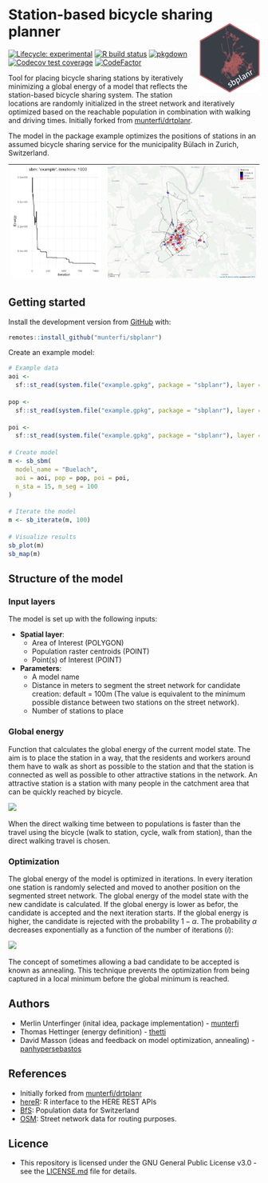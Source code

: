 # Station-based bicycle sharing planner <img src="man/figures/logo.svg" align="right" alt="" width="120" />

<!-- badges: start -->

[![Lifecycle: experimental](https://img.shields.io/badge/lifecycle-experimental-orange.svg)](https://www.tidyverse.org/lifecycle/#experimental)
[![R build status](https://github.com/munterfi/sbplanr/workflows/R-CMD-check/badge.svg)](https://github.com/munterfi/sbplanr/actions)
[![pkgdown](https://github.com/munterfi/sbplanr/workflows/pkgdown/badge.svg)](https://github.com/munterfi/sbplanr/actions)
[![Codecov test coverage](https://codecov.io/gh/munterfi/sbplanr/branch/master/graph/badge.svg)](https://codecov.io/gh/munterfi/sbplanr?branch=master)
[![CodeFactor](https://www.codefactor.io/repository/github/munterfi/sbplanr/badge)](https://www.codefactor.io/repository/github/munterfi/sbplanr)

<!-- badges: end -->

Tool for placing bicycle sharing stations by iteratively minimizing a global energy of a model that reflects the station-based bicycle sharing system. The station locations are randomly initialized in the street network and iteratively optimized based on the reachable population in combination with walking and driving times. Initially forked from [munterfi/drtplanr](https://github.com/munterfi/drtplanr).

The model in the package example optimizes the positions of stations in an assumed bicycle sharing service for the municipality Bülach in Zurich, Switzerland.

|![](https://github.com/munterfi/sbplanr/blob/master/docs/example_i1000_energy_plot.png)|![](https://github.com/munterfi/sbplanr/blob/master/docs/example_i1000_station_map.png)|
|---|---|

## Getting started

Install the development version from [GitHub](https://github.com/munterfi/sbplanr/) with:

```r
remotes::install_github("munterfi/sbplanr")
```

Create an example model:

```r
# Example data
aoi <-
  sf::st_read(system.file("example.gpkg", package = "sbplanr"), layer = "aoi")

pop <-
  sf::st_read(system.file("example.gpkg", package = "sbplanr"), layer = "pop")

poi <-
  sf::st_read(system.file("example.gpkg", package = "sbplanr"), layer = "poi")[1,]

# Create model
m <- sb_sbm(
  model_name = "Buelach",
  aoi = aoi, pop = pop, poi = poi,
  n_sta = 15, m_seg = 100
)

# Iterate the model
m <- sb_iterate(m, 100)

# Visualize results
sb_plot(m)
sb_map(m)
```

## Structure of the model

### Input layers

The model is set up with the following inputs:

* **Spatial layer**:
  * Area of Interest (POLYGON)
  * Population raster centroids (POINT)
  * Point(s) of Interest (POINT)
* **Parameters**:
  * A model name
  * Distance in meters to segment the street network for candidate creation: default = 100m (The value is equivalent to the minimum possible distance between two stations on the street network).
  * Number of stations to place

### Global energy

Function that calculates the global energy of the current model state. The aim is to place the station in a way, that the residents and workers around them have to walk as short as possible to the station and that the station is connected as well as possible to other attractive stations in the network. An attractive station is a station with many people in the catchment area that can be quickly reached by bicycle.

<img src="https://render.githubusercontent.com/render/math?math=Eg = \sum_{s_1 \neq s_2} \sum_{c \in S_1} \sum_{d \in S_2} P_c * P_d * (Wt_{c} + Bt_{s1s2} + Wt_d)">

When the direct walking time between to populations is faster than the travel using the bicycle (walk to station, cycle, walk from station), than the direct walking travel is chosen.

### Optimization

The global energy of the model is optimized in iterations. In every iteration one station is randomly selected and moved to another position on the segmented street network. The global energy of the model state with the new candidate is calculated. If the global energy is lower as befor, the candidate is accepted and the next iteration starts. If the global energy is higher, the candidate is rejected with the probability $1-\alpha$. The probability $\alpha$ decreases exponentially as a function of the number of iterations ($i$):

<img src="https://render.githubusercontent.com/render/math?math=f(i) = \frac{1}{(i + 1)}">

The concept of sometimes allowing a bad candidate to be accepted is known as annealing. This technique prevents the optimization from being captured in a local minimum before the global minimum is reached.

## Authors

* Merlin Unterfinger (inital idea, package implementation) - [munterfi](https://github.com/munterfi)
* Thomas Hettinger (energy definition) - [thetti](https://github.com/thetti)
* David Masson (ideas and feedback on model optimization, annealing) - [panhypersebastos](https://github.com/panhypersebastos)

## References

* Initially forked from [munterfi/drtplanr](https://github.com/munterfi/drtplanr)
* [hereR](https://github.com/munterfi/hereR): R interface to the HERE REST APIs
* [BfS](https://www.bfs.admin.ch/): Population data for Switzerland
* [OSM](https://www.openstreetmap.org/): Street network data for routing purposes.

## Licence

* This repository is licensed under the GNU General Public License v3.0 - see the [LICENSE.md](LICENSE.md) file for details.
